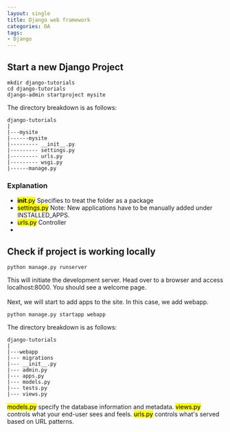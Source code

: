 ```yaml
---
layout: single
title: Django web framework
categories: DA
tags: 
- Django
---
```


## Start a new Django Project
```
mkdir django-tutorials
cd django-tutorials
django-admin startproject mysite
```

The directory breakdown is as follows:
```
django-tutorials
|
|---mysite
|------mysite
|--------- __init__.py
|--------- settings.py
|--------- urls.py
|--------- wsgi.py
|------manage.py
```

### Explanation
- <mark>__init__.py</mark> Specifies to treat the folder as a package
- <mark>settings.py</mark> Note: New applications have to be manually added under INSTALLED_APPS.
- <mark>urls.py</mark> Controller
- 

## Check if project is working locally
```
python manage.py runserver
```
This will initiate the development server. Head over to a browser and access localhost:8000. You should see a welcome page.
<br /><br />
Next, we will start to add apps to the site. In this case, we add webapp.
```
python manage.py startapp webapp
```
The directory breakdown is as follows:
```
django-tutorials
|
|---webapp
|--- migrations
|--- __init__.py
|--- admin.py
|--- apps.py
|--- models.py
|--- tests.py
|--- views.py
```
<mark> models.py</mark> specify the database information and metadata.
<mark> views.py</mark> controls what your end-user sees and feels.
<mark> urls.py</mark> controls what's served based on URL patterns.